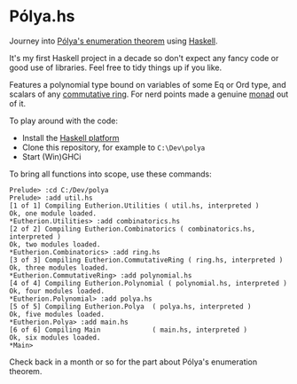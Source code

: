 # Pólya.hs

Journey into [Pólya's enumeration theorem](https://en.wikipedia.org/wiki/P%C3%B3lya_enumeration_theorem) using [Haskell](https://www.haskell.org/).

It's my first Haskell project in a decade so don't expect any fancy code or good use of libraries. Feel free to tidy things up if you like.

Features a polynomial type bound on variables of some Eq or Ord type, and scalars of any [commutative ring](https://en.wikipedia.org/wiki/Commutative_ring). For nerd points made a genuine [monad](https://en.wikipedia.org/wiki/Monad_(functional_programming)) out of it.

To play around with the code:

- Install the [Haskell platform](https://www.haskell.org/platform/)
- Clone this repository, for example to `C:\Dev\polya`
- Start (Win)GHCi

To bring all functions into scope, use these commands:
```
Prelude> :cd C:/Dev/polya
Prelude> :add util.hs
[1 of 1] Compiling Eutherion.Utilities ( util.hs, interpreted )
Ok, one module loaded.
*Eutherion.Utilities> :add combinatorics.hs
[2 of 2] Compiling Eutherion.Combinatorics ( combinatorics.hs, interpreted )
Ok, two modules loaded.
*Eutherion.Combinatorics> :add ring.hs
[3 of 3] Compiling Eutherion.CommutativeRing ( ring.hs, interpreted )
Ok, three modules loaded.
*Eutherion.CommutativeRing> :add polynomial.hs
[4 of 4] Compiling Eutherion.Polynomial ( polynomial.hs, interpreted )
Ok, four modules loaded.
*Eutherion.Polynomial> :add polya.hs
[5 of 5] Compiling Eutherion.Polya  ( polya.hs, interpreted )
Ok, five modules loaded.
*Eutherion.Polya> :add main.hs
[6 of 6] Compiling Main             ( main.hs, interpreted )
Ok, six modules loaded.
*Main>
```

Check back in a month or so for the part about Pólya's enumeration theorem.

